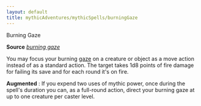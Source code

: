 ```yaml
---
layout: default
title: mythicAdventures/mythicSpells/burningGaze
---
```

Burning Gaze

**Source** [_burning gaze_](advanced/spells/burningGaze#_burning-gaze)

You may focus your burning [gaze](monsters/universalMonsterRules#_gaze) on a creature or object as a move action instead of as a standard action. The target takes 1d8 points of fire damage for failing its save and for each round it's on fire.

**Augmented** : If you expend two uses of mythic power, once during the spell's duration you can, as a full-round action, direct your burning gaze at up to one creature per caster level.

